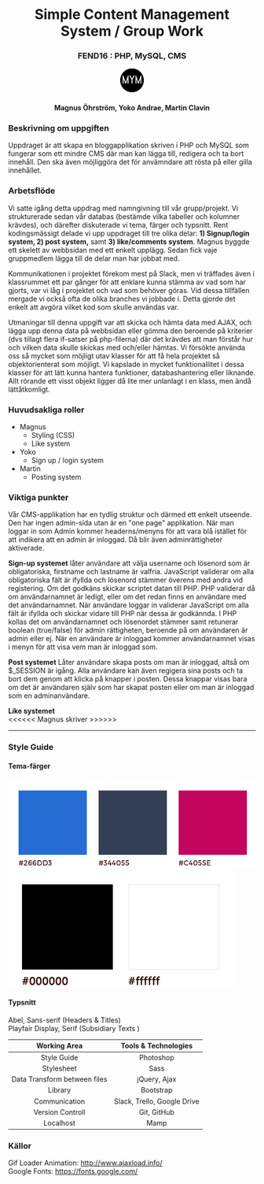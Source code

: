 <div align="center">
<h1>Simple Content Management System / Group Work</h1>
<h3>FEND16 : PHP, MySQL, CMS</h3>
<p align="center"><img src="images/favicon.png" alt="team logo"></p>
<h4>Magnus Öhrström, Yoko Andrae, Martin Clavin</h4>
</div>  

### Beskrivning om uppgiften
Uppdraget är att skapa en bloggapplikation skriven i PHP och MySQL som fungerar som ett mindre CMS där man kan lägga till, redigera och ta bort innehåll. Den ska även möjliggöra det för anvämndare att rösta på eller gilla innehållet.

### Arbetsflöde
Vi satte igång detta uppdrag med namngivning till vår grupp/projekt. Vi strukturerade sedan vår databas (bestämde vilka tabeller och kolumner krävdes), och därefter diskuterade vi tema, färger och typsnitt. Rent kodingsmässigt delade vi upp uppdraget till tre olika delar: **1) Signup/login system, 2) post system,** samt **3) like/comments system**. Magnus byggde ett skelett av webbsidan med ett enkelt upplägg. Sedan fick vaje gruppmedlem lägga till de delar man har jobbat med.  

Kommunikationen i projektet förekom mest på Slack, men vi träffades även i klassrummet ett par gånger för att enklare kunna stämma av vad som har gjorts, var vi låg i projektet och vad som behöver göras. Vid dessa tillfällen mergade vi också ofta de olika branches vi jobbade i. Detta gjorde det enkelt att avgöra vilket kod som skulle användas var.

Utmaningar till denna uppgift var att skicka och hämta data med AJAX, och lägga upp denna data på webbsidan eller gömma den beroende på kriterier (dvs tillagt flera if-satser på php-filerna) där det krävdes att man förstår hur och vilken data skulle skickas med och/eller hämtas. Vi försökte använda oss så mycket som möjligt utav klasser för att få hela projektet så objektorienterat som möjligt. Vi kapslade in mycket funktionallitet i dessa klasser för att lätt kunna hantera funktioner, databashantering eller liknande. Allt rörande ett visst objekt ligger då lite mer unlanlagt i en klass, men ändå lättåtkomligt.

### Huvudsakliga roller
- Magnus
    - Styling (CSS)
    - Like system
 - Yoko
    - Sign up / login system
- Martin
    - Posting system


### Viktiga punkter
Vår CMS-applikation har en tydlig struktur och därmed ett enkelt utseende. Den har ingen admin-sida utan är en "one page" applikation. När man loggar in som Admin kommer headerns/menyns för att vara blå istället för att indikera att en admin är inloggad. Då blir även adminrättigheter aktiverade.
  
**Sign-up systemet** låter användare att välja username och lösenord som är obligatoriska, firstname och lastname är valfria. JavaScript validerar om alla obligatoriska fält är ifyllda och lösenord stämmer överens med andra vid registering. Om det godkäns skickar scriptet datan till PHP. PHP validerar då om användarnamnet är ledigt, eller om det redan finns en användare med det användarnamnet. När användare loggar in validerar JavaScript om alla fält är ifyllda och skickar vidare till PHP när dessa är godkännda. I PHP kollas det om  användarnamnet och lösenordet stämmer samt retunerar boolean (true/false) för admin rättigheten, beroende på om användaren är admin eller ej. När en användare är inloggad kommer användarnamnet visas i menyn för att visa vem man är inloggad som.
  
**Post systemet**
Låter användare skapa posts om man är inloggad, altså om $_SESSION är igång. Alla användare kan även regigera sina posts och ta bort dem genom att klicka på knapper i posten. Dessa knappar visas bara om det är användaren själv som har skapat posten eller om man är inloggad som en adminanvändare.

**Like systemet**  
<<<<<< Magnus skriver >>>>>>

<hr>

### Style Guide
#### Tema-färger
![theme colors](images/mym-color.jpg)
![theme colors](images/mym-color2.jpg)

#### Typsnitt
Abel, Sans-serif (Headers & Titles)  
Playfair Display, Serif (Subsidiary Texts )

|  Working Area | Tools & Technologies |
|:-----:|:-----:|
|Style Guide|Photoshop|
|Stylesheet|Sass|
|Data Transform between files|jQuery, Ajax|
|Library|Bootstrap|
|Communication|Slack, Trello, Google Drive|
|Version Controll|Git, GitHub|
|Localhost |Mamp|


### Källor
Gif Loader Animation: http://www.ajaxload.info/  
Google Fonts: https://fonts.google.com/
